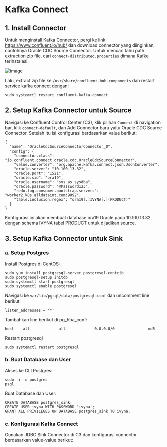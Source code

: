 # Kafka Connect

## 1. Install Connector

Untuk menginstall Kafka Connector, pergi ke link https://www.confluent.io/hub/ dan download connector yang diinginkan, contohnya Oracle CDC Source Connector. Untuk mencari tahu path extraction zip file, cari `connect-distributed.properties` dimana Kafka terinstalasi.

![image](https://github.com/ivynajohansen/belajar-confluent/assets/83331802/c8962881-3c10-4c14-862d-51c10ff81f68)

Lalu, extract zip file ke `/usr/share/confluent-hub-components` dan restart service kafka connect dengan:

```
sudo systemctl restart confluent-kafka-connect
```

## 2. Setup Kafka Connector untuk Source

Navigasi ke Confluent Control Center (C3), klik pilihan `Connect` di navigation bar, klik `connect-default`, dan Add Connector baru yaitu Oracle CDC Source Connector. Setelah itu isi konfigurasi berdasarkan value berikut:

```
{
  "name": "OracleCdcSourceConnectorConnector_0",
  "config": {
    "connector.class": "io.confluent.connect.oracle.cdc.OracleCdcSourceConnector",
    "value.converter": "org.apache.kafka.connect.json.JsonConverter",
    "oracle.server": "10.100.13.32",
    "oracle.port": "1521",
    "oracle.sid": "ora19",
    "oracle.username": "sys as sysdba",
    "oracle.password": "@Password123",
    "redo.log.consumer.bootstrap.servers": "worker2.k8s.alldataint.com:9092",
    "table.inclusion.regex": "ora19[.]IVYNA[.](PRODUCT)"
  }
}
```

Konfigurasi ini akan membuat database ora19 Oracle pada 10.100.13.32 dengan schema IVYNA tabel PRODUCT untuk dijadikan source.

## 3. Setup Kafka Connector untuk Sink

### a. Setup Postgres

Install Postgres di CentOS:

```
sudo yum install postgresql-server postgresql-contrib
sudo postgresql-setup initdb
sudo systemctl start postgresql
sudo systemctl enable postgresql
```

Navigasi ke `var/lib/pgsql/data/postgresql.conf` dan uncomment line berikut:

```
listen_addresses = '*'
```

Tambahkan line berikut di pg_hba_conf:

```
host    all             all             0.0.0.0/0               md5
```

Restart postgresql

```
sudo systemctl restart postgresql
```

### b. Buat Database dan User

Akses ke CLI Postgres:

```
sudo -i -u postgres
psql
```

Buat Database dan User:

```
CREATE DATABASE postgres_sink;
CREATE USER ivyna WITH PASSWORD 'ivyna';
GRANT ALL PRIVILEGES ON DATABASE postgres_sink TO ivyna;
```

### c. Konfigurasi Kafka Connect

Gunakan JDBC Sink Connector di C3 dan konfigurasi connector berdasarkan value-value berikut:

```
```
